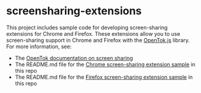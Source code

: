 screensharing-extensions
========================

This project includes sample code for developing screen-sharing extensions for Chrome and Firefox.
These extensions allow you to use screen-sharing support in Chrome and Firefox with the [OpenTok.js][1]
library. For more information, see:

* The [OpenTok documentation on screen sharing][2]
* The README.md file for the [Chrome screen-sharing extension sample][3] in this repo
* The README.md file for the [Firefox screen-sharing extension sample][4] in this repo

[1]: https://tokbox.com/opentok
[2]: https://tokbox.com/opentok/tutorials/screen-sharing/js/
[3]: chrome/ScreenSharing/README.md
[4]: firefox/ScreenSharing/README.md
